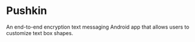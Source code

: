 # Pushkin
An end-to-end encryption text messaging Android app that allows users to customize text box shapes.
